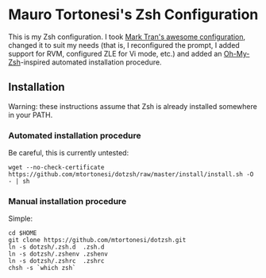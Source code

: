 # Mauro Tortonesi's Zsh Configuration

This is my Zsh configuration. I took [Mark Tran's awesome configuration](https://github.com/marktran/zsh.d "Mark Tran's zsh.d 
GitHub repository."), changed it to suit my needs (that is, I reconfigured the prompt, I added support for RVM, configured 
ZLE for Vi mode, etc.) and added an [Oh-My-Zsh](https://github.com/robbyrussell/oh-my-zsh "Oh-My-Zsh GitHub repository.")-inspired 
automated installation procedure.

## Installation

Warning: these instructions assume that Zsh is already installed somewhere in your PATH.

### Automated installation procedure

Be careful, this is currently untested:

    wget --no-check-certificate https://github.com/mtortonesi/dotzsh/raw/master/install/install.sh -O - | sh

### Manual installation procedure

Simple:

    cd $HOME
    git clone https://github.com/mtortonesi/dotzsh.git
    ln -s dotzsh/.zsh.d  .zsh.d
    ln -s dotzsh/.zshenv .zshenv
    ln -s dotzsh/.zshrc  .zshrc
    chsh -s `which zsh`

